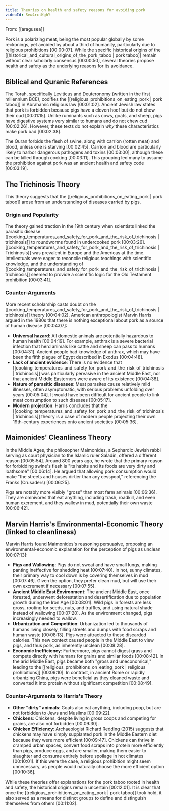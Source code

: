 ```yaml
---
title: Theories on health and safety reasons for avoiding pork
videoId: Sew4rctKghY
---
```


From: [[aragusea]] <br/> 

Pork is a polarizing meat, being the most popular globally by some reckonings, yet avoided by about a third of humanity, particularly due to religious prohibitions <a class="yt-timestamp" data-t="00:00:07">[00:00:07]</a>. While the specific historical origins of the [[historical_and_cultural_origins_of_the_pork_taboo | pork taboo]] remain without clear scholarly consensus <a class="yt-timestamp" data-t="00:00:50">[00:00:50]</a>, several theories propose health and safety as the underlying reasons for its avoidance.

## Biblical and Quranic References

The Torah, specifically Leviticus and Deuteronomy (written in the first millennium BCE), codifies the [[religious_prohibitions_on_eating_pork | pork taboo]] in Abrahamic religious law <a class="yt-timestamp" data-t="00:01:02">[00:01:02]</a>. Ancient Jewish law states that pork is forbidden because pigs have a cloven hoof but do not chew their cud <a class="yt-timestamp" data-t="00:01:15">[00:01:15]</a>. Unlike ruminants such as cows, goats, and sheep, pigs have digestive systems very similar to humans and do not chew cud <a class="yt-timestamp" data-t="00:02:26">[00:02:26]</a>. However, these texts do not explain *why* these characteristics make pork bad <a class="yt-timestamp" data-t="00:02:38">[00:02:38]</a>.

The Quran forbids the flesh of swine, along with carrion (rotten meat) and blood, unless one is starving <a class="yt-timestamp" data-t="00:02:45">[00:02:45]</a>. Carrion and blood are particularly likely to harbor dangerous pathogens and toxins <a class="yt-timestamp" data-t="00:03:00">[00:03:00]</a>, although these can be killed through cooking <a class="yt-timestamp" data-t="00:03:11">[00:03:11]</a>. This grouping led many to assume the prohibition against pork was an ancient health and safety code <a class="yt-timestamp" data-t="00:03:19">[00:03:19]</a>.

## The Trichinosis Theory

This theory suggests that the [[religious_prohibitions_on_eating_pork | pork taboo]] arose from an understanding of diseases carried by pigs.
### Origin and Popularity
The theory gained traction in the 19th century when scientists linked the parasitic disease [[cooking_temperatures_and_safety_for_pork_and_the_risk_of_trichinosis | trichinosis]] to roundworms found in undercooked pork <a class="yt-timestamp" data-t="00:03:26">[00:03:26]</a>. [[cooking_temperatures_and_safety_for_pork_and_the_risk_of_trichinosis | Trichinosis]] was prevalent in Europe and the Americas at the time. Intellectuals were eager to reconcile religious teachings with scientific knowledge, and the understanding of [[cooking_temperatures_and_safety_for_pork_and_the_risk_of_trichinosis | trichinosis]] seemed to provide a scientific logic for the Old Testament prohibition <a class="yt-timestamp" data-t="00:03:41">[00:03:41]</a>.

### Counter-Arguments
More recent scholarship casts doubt on the [[cooking_temperatures_and_safety_for_pork_and_the_risk_of_trichinosis | trichinosis]] theory <a class="yt-timestamp" data-t="00:04:02">[00:04:02]</a>. American anthropologist Marvin Harris argued in the 1980s that there is nothing exceptional about pork as a source of human disease <a class="yt-timestamp" data-t="00:04:07">[00:04:07]</a>:
*   **Universal hazard**: All domestic animals are potentially hazardous to human health <a class="yt-timestamp" data-t="00:04:19">[00:04:19]</a>. For example, anthrax is a severe bacterial infection that herd animals like cattle and sheep can pass to humans <a class="yt-timestamp" data-t="00:04:31">[00:04:31]</a>. Ancient people had knowledge of anthrax, which may have been the fifth plague of Egypt described in Exodus <a class="yt-timestamp" data-t="00:04:48">[00:04:48]</a>.
*   **Lack of ancient evidence**: There is no evidence that [[cooking_temperatures_and_safety_for_pork_and_the_risk_of_trichinosis | trichinosis]] was particularly pervasive in the ancient Middle East, nor that ancient Middle Easterners were aware of its existence <a class="yt-timestamp" data-t="00:04:38">[00:04:38]</a>.
*   **Nature of parasitic diseases**: Meat parasites cause relatively mild illnesses, often asymptomatic, with serious problems unfolding over years <a class="yt-timestamp" data-t="00:05:04">[00:05:04]</a>. It would have been difficult for ancient people to link meat consumption to such diseases <a class="yt-timestamp" data-t="00:05:17">[00:05:17]</a>.
*   **Modern projection**: Harris concludes that the [[cooking_temperatures_and_safety_for_pork_and_the_risk_of_trichinosis | trichinosis]] theory is a case of modern people projecting their own 19th-century experiences onto ancient societies <a class="yt-timestamp" data-t="00:05:36">[00:05:36]</a>.

## Maimonides' Cleanliness Theory

In the Middle Ages, the philosopher Maimonides, a Sephardic Jewish rabbi serving as court physician to the Islamic ruler Saladin, offered a different reason <a class="yt-timestamp" data-t="00:05:54">[00:05:54]</a>. Around 800 years ago, he wrote that the primary reason for forbidding swine's flesh is "its habits and its foods are very dirty and loathsome" <a class="yt-timestamp" data-t="00:06:14">[00:06:14]</a>. He argued that allowing pork consumption would make "the streets and houses dirtier than any cesspool," referencing the Franks (Crusaders) <a class="yt-timestamp" data-t="00:06:25">[00:06:25]</a>.

Pigs are notably more visibly "gross" than most farm animals <a class="yt-timestamp" data-t="00:06:36">[00:06:36]</a>. They are omnivores that eat anything, including trash, roadkill, and even human excrement, and they wallow in mud, potentially their own waste <a class="yt-timestamp" data-t="00:06:42">[00:06:42]</a>.

## Marvin Harris's Environmental-Economic Theory (linked to cleanliness)

Marvin Harris found Maimonides's reasoning persuasive, proposing an environmental-economic explanation for the perception of pigs as unclean <a class="yt-timestamp" data-t="00:07:13">[00:07:13]</a>:

*   **Pigs and Wallowing**: Pigs do not sweat and have small lungs, making panting ineffective for shedding heat <a class="yt-timestamp" data-t="00:07:40">[00:07:40]</a>. In hot, sunny climates, their primary way to cool down is by covering themselves in mud <a class="yt-timestamp" data-t="00:07:46">[00:07:46]</a>. Given the option, they prefer clean mud, but will use their own excrement if necessary <a class="yt-timestamp" data-t="00:07:55">[00:07:55]</a>.
*   **Ancient Middle East Environment**: The ancient Middle East, once forested, underwent deforestation and desertification due to population growth during the Iron Age <a class="yt-timestamp" data-t="00:08:01">[00:08:01]</a>. Wild pigs in forests are less gross, rooting for seeds, nuts, and truffles, and using natural shade instead of wallowing <a class="yt-timestamp" data-t="00:07:20">[00:07:20]</a>. As the environment changed, pigs increasingly needed to wallow.
*   **Urbanization and Competition**: Urbanization led to thousands of humans living closely, filling streets and dumps with food scraps and human waste <a class="yt-timestamp" data-t="00:08:13">[00:08:13]</a>. Pigs were attracted to these discarded calories. This new context caused people in the Middle East to view pigs, and thus pork, as inherently unclean <a class="yt-timestamp" data-t="00:08:28">[00:08:28]</a>.
*   **Economic Inefficiency**: Furthermore, pigs cannot digest grass and compete directly with humans for grains and similar foods <a class="yt-timestamp" data-t="00:08:42">[00:08:42]</a>. In the arid Middle East, pigs became both "gross and uneconomical," leading to the [[religious_prohibitions_on_eating_pork | religious prohibitions]] <a class="yt-timestamp" data-t="00:09:10">[00:09:10]</a>. In contrast, in ancient Rome or rapidly urbanizing China, pigs were beneficial as they cleaned waste and converted it into protein without significant competition <a class="yt-timestamp" data-t="00:08:49">[00:08:49]</a>.

### Counter-Arguments to Harris's Theory
*   **Other "dirty" animals**: Goats also eat anything, including poop, but are not forbidden to Jews and Muslims <a class="yt-timestamp" data-t="00:09:22">[00:09:22]</a>.
*   **Chickens**: Chickens, despite living in gross coops and competing for grains, are also not forbidden <a class="yt-timestamp" data-t="00:09:30">[00:09:30]</a>.
*   **Chicken Efficiency**: Archaeologist Richard Redding (2015) suggests that chickens may have simply supplanted pork in the Middle Eastern diet because they were more efficient <a class="yt-timestamp" data-t="00:09:47">[00:09:47]</a>. Chickens can thrive in cramped urban spaces, convert food scraps into protein more efficiently than pigs, produce eggs, and are smaller, making them easier to slaughter and consume entirely before spoilage in hot climates <a class="yt-timestamp" data-t="00:10:01">[00:10:01]</a>. If this were the case, a religious prohibition might seem unnecessary, as people would naturally choose the more efficient option <a class="yt-timestamp" data-t="00:10:36">[00:10:36]</a>.

While these theories offer explanations for the pork taboo rooted in health and safety, the historical origins remain uncertain <a class="yt-timestamp" data-t="00:12:01">[00:12:01]</a>. It is clear that once the [[religious_prohibitions_on_eating_pork | pork taboo]] took hold, it also served as a means for distinct groups to define and distinguish themselves from others <a class="yt-timestamp" data-t="00:11:02">[00:11:02]</a>.